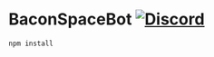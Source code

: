# BaconSpaceBot [![Discord](https://img.shields.io/discord/95608213499555840.svg?style=plastic)](http://discord.me/Bacon_Space)
```bash
npm install
```
